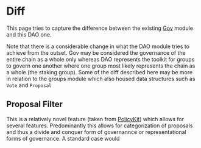 # Diff

This page tries to capture the difference between the existing
[Gov](https://github.com/cosmos/cosmos-sdk/tree/v0.42.4/x/gov/spec) module and
this DAO one.

Note that there is a considerable change in what the DAO module tries to achieve
from the outset. Gov may be considered the governance of the entire chain as a
whole only whereas DAO represents the toolkit for groups to govern one another
where one group most likely represents the chain as a whole (the staking group).
Some of the diff described here may be more in relation to the groups module
which also housed data structures such as `Vote` and `Proposal`

## Proposal Filter

This is a relatively novel feature (taken from
[PolicyKit](https://policykit.readthedocs.io/en/latest/policy_model.html#filter))
which allows for several features. Predominantly this allows for categorization
of proposals and thus a divide and conquer form of governannce or
representational forms of governance. A standard case would 